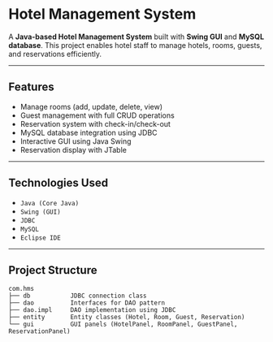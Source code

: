 # Hotel Management System

A **Java-based Hotel Management System** built with **Swing GUI** and **MySQL database**. This project enables hotel staff to manage hotels, rooms, guests, and reservations efficiently.

---

## Features

-  Manage rooms (add, update, delete, view)
-  Guest management with full CRUD operations
-  Reservation system with check-in/check-out
-  MySQL database integration using JDBC
-  Interactive GUI using Java Swing
-  Reservation display with JTable

---

##  Technologies Used

- `Java (Core Java)`
- `Swing (GUI)`
- `JDBC`
- `MySQL`
- `Eclipse IDE`

---

## Project Structure

```
com.hms
├── db           JDBC connection class
├── dao          Interfaces for DAO pattern
├── dao.impl     DAO implementation using JDBC
├── entity       Entity classes (Hotel, Room, Guest, Reservation)
└── gui          GUI panels (HotelPanel, RoomPanel, GuestPanel, ReservationPanel)
```

